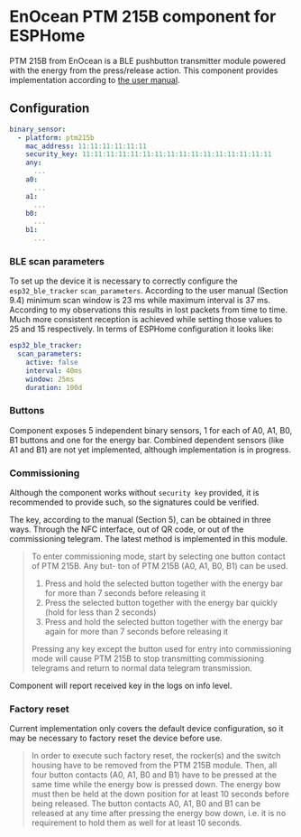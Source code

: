 EnOcean PTM 215B component for ESPHome
======================================


PTM 215B from EnOcean is a BLE pushbutton transmitter module powered with the energy from the press/release action. This component provides implementation according to [the user manual](https://www.enocean.com/wp-content/uploads/downloads-produkte/en/products/enocean_modules_24ghz_ble/ptm-215b/user-manual-pdf/PTM-215B-User-Manual.pdf).


Configuration
-------------

```yaml
binary_sensor:
  - platform: ptm215b
    mac_address: 11:11:11:11:11:11
    security_key: 11:11:11:11:11:11:11:11:11:11:11:11:11:11:11:11
    any:
      ...
    a0:
      ...
    a1:
      ...
    b0:
      ...
    b1:
      ...
```


### BLE scan parameters

To set up the device it is necessary to correctly configure the `esp32_ble_tracker` `scan_parameters`.
According to the user manual (Section 9.4) minimum scan window is 23 ms while maximum interval is 37 ms. According to my observations this results in lost packets from time to time. Much more consistent reception is achieved while setting those values to 25 and 15 respectively. In terms of ESPHome configuration it looks like:

```yaml
esp32_ble_tracker:
  scan_parameters:
    active: false
    interval: 40ms
    window: 25ms
    duration: 100d
```


### Buttons

Component exposes 5 independent binary sensors, 1 for each of A0, A1, B0, B1 buttons and one for the energy bar.
Combined dependent sensors (like A1 and B1) are not yet implemented, although implementation is in progress.


### Commissioning

Although the component works without `security key` provided, it is recommended to provide such, so the signatures could be verified.

The key, according to the manual (Section 5), can be obtained in three ways. Through the NFC interface, out of QR code, or out of the commissioning telegram. The latest method is implemented in this module.

> To enter commissioning mode, start by selecting one button contact of PTM 215B. Any but-
ton of PTM 215B (A0, A1, B0, B1) can be used.
> 1. Press and hold the selected button together with the energy bar for more than 7 seconds before releasing it
> 2. Press the selected button together with the energy bar quickly (hold for less than 2 seconds)
> 3. Press and hold the selected button together with the energy bar again for more than 7 seconds before releasing it
>
> Pressing any key except the button used for entry into commissioning mode will cause PTM 215B to stop transmitting commissioning telegrams and return to normal data telegram transmission.

Component will report received key in the logs on info level.


### Factory reset

Current implementation only covers the default device configuration, so it may be necessary to factory reset the device before use.

> In order to execute such factory reset, the rocker(s) and the switch housing have to be removed from the PTM 215B module.
> Then, all four button contacts (A0, A1, B0 and B1) have to be pressed at the same time while the energy bow is pressed down.
> The energy bow must then be held at the down position for at least 10 seconds before being released.
> The button contacts A0, A1, B0 and B1 can be released at any time after pressing the energy bow down, i.e. it is no requirement to hold them as well for at least 10 seconds.
